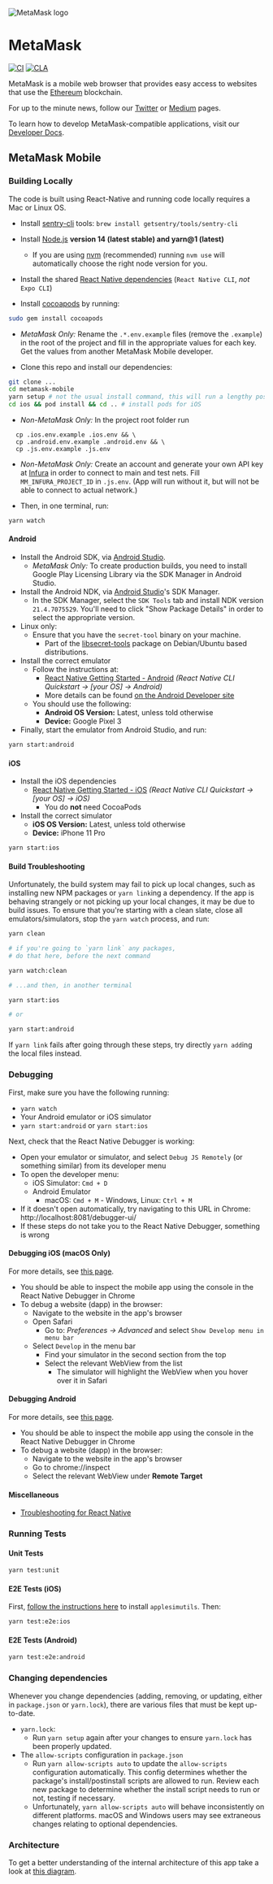 ![MetaMask logo](logo.png?raw=true)

# MetaMask

[![CI](https://github.com/MetaMask/metamask-mobile/actions/workflows/ci.yml/badge.svg?branch=develop)](https://github.com/MetaMask/metamask-mobile/actions/workflows/ci.yml) [![CLA](https://github.com/MetaMask/metamask-mobile/actions/workflows/cla.yml/badge.svg?branch=develop)](https://github.com/MetaMask/metamask-mobile/actions/workflows/cla.yml)

MetaMask is a mobile web browser that provides easy access to websites that use the [Ethereum](https://ethereum.org/) blockchain.

For up to the minute news, follow our [Twitter](https://twitter.com/metamask) or [Medium](https://medium.com/metamask) pages.

To learn how to develop MetaMask-compatible applications, visit our [Developer Docs](https://docs.metamask.io).

## MetaMask Mobile

### Building Locally

The code is built using React-Native and running code locally requires a Mac or Linux OS.

-   Install [sentry-cli](https://github.com/getsentry/sentry-cli) tools: `brew install getsentry/tools/sentry-cli`

-   Install [Node.js](https://nodejs.org) **version 14 (latest stable) and yarn@1 (latest)**

    -   If you are using [nvm](https://github.com/creationix/nvm#installation) (recommended) running `nvm use` will automatically choose the right node version for you.

-   Install the shared [React Native dependencies](https://reactnative.dev/docs/environment-setup#installing-dependencies) (`React Native CLI`, _not_ `Expo CLI`)

-   Install [cocoapods](https://guides.cocoapods.org/using/getting-started.html) by running:

```bash
sudo gem install cocoapods
```

-   _MetaMask Only:_ Rename the `.*.env.example` files (remove the `.example`) in the root of the project and fill in the appropriate values for each key. Get the values from another MetaMask Mobile developer.

-   Clone this repo and install our dependencies:

```bash
git clone ...
cd metamask-mobile
yarn setup # not the usual install command, this will run a lengthy postinstall flow
cd ios && pod install && cd .. # install pods for iOS
```

-   _Non-MetaMask Only:_ In the project root folder run

```
  cp .ios.env.example .ios.env && \
  cp .android.env.example .android.env && \
  cp .js.env.example .js.env
```

-   _Non-MetaMask Only:_ Create an account and generate your own API key at [Infura](https://infura.io) in order to connect to main and test nets. Fill `MM_INFURA_PROJECT_ID` in `.js.env`. (App will run without it, but will not be able to connect to actual network.)

-   Then, in one terminal, run:

```bash
yarn watch
```

#### Android

-   Install the Android SDK, via [Android Studio](https://developer.android.com/studio).
    -   _MetaMask Only:_ To create production builds, you need to install Google Play Licensing Library via the SDK Manager in Android Studio.
-   Install the Android NDK, via [Android Studio](https://developer.android.com/studio)'s SDK Manager.
    -   In the SDK Manager, select the `SDK Tools` tab and install NDK version `21.4.7075529`. You'll need to click "Show Package Details" in order to select the appropriate version.
-   Linux only:
    -   Ensure that you have the `secret-tool` binary on your machine.
        -   Part of the [libsecret-tools](https://launchpad.net/ubuntu/bionic/+package/libsecret-tools) package on Debian/Ubuntu based distributions.
-   Install the correct emulator
    -   Follow the instructions at:
        -   [React Native Getting Started - Android](https://reactnative.dev/docs/environment-setup#installing-dependencies) _(React Native CLI Quickstart -> [your OS] -> Android)_
        -   More details can be found [on the Android Developer site](https://developer.android.com/studio/run/emulator)
    -   You should use the following:
        -   **Android OS Version:** Latest, unless told otherwise
        -   **Device:** Google Pixel 3
-   Finally, start the emulator from Android Studio, and run:

```bash
yarn start:android
```

#### iOS

-   Install the iOS dependencies
    -   [React Native Getting Started - iOS](https://reactnative.dev/docs/environment-setup#installing-dependencies) _(React Native CLI Quickstart -> [your OS] -> iOS)_
        -   You do **not** need CocoaPods
-   Install the correct simulator
    -   **iOS OS Version:** Latest, unless told otherwise
    -   **Device:** iPhone 11 Pro

```bash
yarn start:ios
```

#### Build Troubleshooting

Unfortunately, the build system may fail to pick up local changes, such as installing new NPM packages or `yarn link`ing a dependency.
If the app is behaving strangely or not picking up your local changes, it may be due to build issues.
To ensure that you're starting with a clean slate, close all emulators/simulators, stop the `yarn watch` process, and run:

```bash
yarn clean

# if you're going to `yarn link` any packages,
# do that here, before the next command

yarn watch:clean

# ...and then, in another terminal

yarn start:ios

# or

yarn start:android
```

If `yarn link` fails after going through these steps, try directly `yarn add`ing the local files instead.

### Debugging

First, make sure you have the following running:

-   `yarn watch`
-   Your Android emulator or iOS simulator
-   `yarn start:android` or `yarn start:ios`

Next, check that the React Native Debugger is working:

-   Open your emulator or simulator, and select `Debug JS Remotely` (or something similar) from its developer menu
-   To open the developer menu:
    -   iOS Simulator: `Cmd + D`
    -   Android Emulator
        -   macOS: `Cmd + M` - Windows, Linux: `Ctrl + M`
-   If it doesn't open automatically, try navigating to this URL in Chrome: http://localhost:8081/debugger-ui/
-   If these steps do not take you to the React Native Debugger, something is wrong

#### Debugging iOS (macOS Only)

For more details, see [this page](https://medium.com/@mattcroak718/debugging-your-iphone-mobile-web-app-using-safari-development-tools-71240657c487).

-   You should be able to inspect the mobile app using the console in the React Native Debugger in Chrome
-   To debug a website (dapp) in the browser:
    -   Navigate to the website in the app's browser
    -   Open Safari
        -   Go to: _Preferences -> Advanced_ and select `Show Develop menu in menu bar`
    -   Select `Develop` in the menu bar
        -   Find your simulator in the second section from the top
        -   Select the relevant WebView from the list
            -   The simulator will highlight the WebView when you hover over it in Safari

#### Debugging Android

For more details, see [this page](https://developers.google.com/web/tools/chrome-devtools/remote-debugging/webviews).

-   You should be able to inspect the mobile app using the console in the React Native Debugger in Chrome
-   To debug a website (dapp) in the browser:
    -   Navigate to the website in the app's browser
    -   Go to chrome://inspect
    -   Select the relevant WebView under **Remote Target**

#### Miscellaneous

-   [Troubleshooting for React Native](https://facebook.github.io/react-native/docs/troubleshooting#content)

### Running Tests

#### Unit Tests

```bash
yarn test:unit
```

#### E2E Tests (iOS)

First, [follow the instructions here](https://github.com/wix/AppleSimulatorUtils) to install `applesimutils`. Then:

```bash
yarn test:e2e:ios
```

#### E2E Tests (Android)

```bash
yarn test:e2e:android
```

### Changing dependencies

Whenever you change dependencies (adding, removing, or updating, either in `package.json` or `yarn.lock`), there are various files that must be kept up-to-date.

* `yarn.lock`:
  * Run `yarn setup` again after your changes to ensure `yarn.lock` has been properly updated.
* The `allow-scripts` configuration in `package.json`
  * Run `yarn allow-scripts auto` to update the `allow-scripts` configuration automatically. This config determines whether the package's install/postinstall scripts are allowed to run. Review each new package to determine whether the install script needs to run or not, testing if necessary.
  * Unfortunately, `yarn allow-scripts auto` will behave inconsistently on different platforms. macOS and Windows users may see extraneous changes relating to optional dependencies.

### Architecture

To get a better understanding of the internal architecture of this app take a look at [this diagram](https://github.com/MetaMask/metamask-mobile/blob/develop/architecture.svg).
